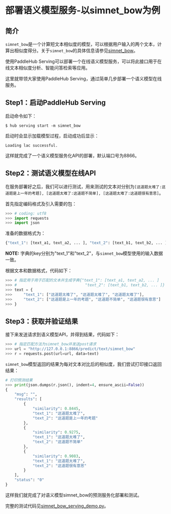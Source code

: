 # 部署语义模型服务-以simnet_bow为例
## 简介
`simnet_bow`是一个计算短文本相似度的模型，可以根据用户输入的两个文本，计算出相似度得分。关于`simnet_bow`的具体信息请参见[simnet_bow](https://paddlepaddle.org.cn/hubdetail?name=simnet_bow&en_category=SemanticModel)。

使用PaddleHub Serving可以部署一个在线语义模型服务，可以将此接口用于在线文本相似度分析、智能问答检索等应用。

这里就带领大家使用PaddleHub Serving，通过简单几步部署一个语义模型在线服务。

## Step1：启动PaddleHub Serving
启动命令如下：
```shell
$ hub serving start -m simnet_bow  
```
启动时会显示加载模型过程，启动成功后显示：
```shell
Loading lac successful.
```
这样就完成了一个语义模型服务化API的部署，默认端口号为8866。

## Step2：测试语义模型在线API
在服务部署好之后，我们可以进行测试，用来测试的文本对分别为`[这道题太难了:这道题是上一年的考题], [这道题太难了:这道题不简单], [这道题太难了:这道题很有意思]`。

首先指定编码格式及引入需要的包：
```python
>>> # coding: utf8
>>> import requests
>>> import json
```
准备的数据格式为：
```python
{"text_1": [text_a1, text_a2, ... ], "text_2": [text_b1, text_b2, ... ]}
```
**NOTE:** 字典的key分别为"text_1"和"text_2"，与`simnet_bow`模型使用的输入数据一致。

根据文本和数据格式，代码如下：
```python
>>> # 指定用于用于匹配的文本并生成字典{"text_1": [text_a1, text_a2, ... ]
>>> #                              "text_2": [text_b1, text_b2, ... ]}
>>> text = {
>>>     "text_1": ["这道题太难了", "这道题太难了", "这道题太难了"],
>>>     "text_2": ["这道题是上一年的考题", "这道题不简单", "这道题很有意思"]
>>> }
```

## Step3：获取并验证结果
接下来发送请求到语义模型API，并得到结果，代码如下：
```python
>>> # 指定匹配方法为simnet_bow并发送post请求
>>> url = "http://127.0.0.1:8866/predict/text/simnet_bow"
>>> r = requests.post(url=url, data=text)
```
`simnet_bow`模型返回的结果为每对文本对比后的相似度，我们尝试打印接口返回结果：
```python
# 打印预测结果
>>> print(json.dumps(r.json(), indent=4, ensure_ascii=False))
{
    "msg": "",
    "results": [
        {
            "similarity": 0.8445,
            "text_1": "这道题太难了",
            "text_2": "这道题是上一年的考题"
        },
        {
            "similarity": 0.9275,
            "text_1": "这道题太难了",
            "text_2": "这道题不简单"
        },
        {
            "similarity": 0.9083,
            "text_1": "这道题太难了",
            "text_2": "这道题很有意思"
        }
    ],
    "status": "0"
}
```
这样我们就完成了对语义模型simnet_bow的预测服务化部署和测试。

完整的测试代码见[simnet_bow_serving_demo.py](simnet_bow_serving_demo.py)。
